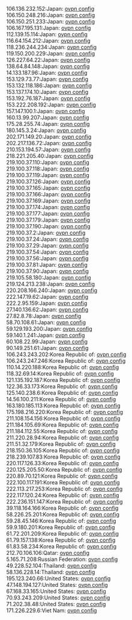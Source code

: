 106.136.232.152:Japan: [ovpn config](vpn/106_136_232_152.ovpn)  
106.150.248.216:Japan: [ovpn config](vpn/106_150_248_216.ovpn)  
106.150.251.233:Japan: [ovpn config](vpn/106_150_251_233.ovpn)  
106.167.195.131:Japan: [ovpn config](vpn/106_167_195_131.ovpn)  
112.139.15.114:Japan: [ovpn config](vpn/112_139_15_114.ovpn)  
116.64.154.212:Japan: [ovpn config](vpn/116_64_154_212.ovpn)  
118.236.244.234:Japan: [ovpn config](vpn/118_236_244_234.ovpn)  
119.150.200.229:Japan: [ovpn config](vpn/119_150_200_229.ovpn)  
126.227.64.22:Japan: [ovpn config](vpn/126_227_64_22.ovpn)  
138.64.84.148:Japan: [ovpn config](vpn/138_64_84_148.ovpn)  
14.133.187.96:Japan: [ovpn config](vpn/14_133_187_96.ovpn)  
153.129.73.77:Japan: [ovpn config](vpn/153_129_73_77.ovpn)  
153.132.118.186:Japan: [ovpn config](vpn/153_132_118_186.ovpn)  
153.137.174.10:Japan: [ovpn config](vpn/153_137_174_10.ovpn)  
153.192.76.187:Japan: [ovpn config](vpn/153_192_76_187.ovpn)  
153.222.208.192:Japan: [ovpn config](vpn/153_222_208_192.ovpn)  
157.147.100.1:Japan: [ovpn config](vpn/157_147_100_1.ovpn)  
160.13.99.207:Japan: [ovpn config](vpn/160_13_99_207.ovpn)  
175.28.255.74:Japan: [ovpn config](vpn/175_28_255_74.ovpn)  
180.145.3.24:Japan: [ovpn config](vpn/180_145_3_24.ovpn)  
202.171.149.20:Japan: [ovpn config](vpn/202_171_149_20.ovpn)  
202.217.136.72:Japan: [ovpn config](vpn/202_217_136_72.ovpn)  
210.153.194.57:Japan: [ovpn config](vpn/210_153_194_57.ovpn)  
218.221.205.40:Japan: [ovpn config](vpn/218_221_205_40.ovpn)  
219.100.37.110:Japan: [ovpn config](vpn/219_100_37_110.ovpn)  
219.100.37.118:Japan: [ovpn config](vpn/219_100_37_118.ovpn)  
219.100.37.119:Japan: [ovpn config](vpn/219_100_37_119.ovpn)  
219.100.37.126:Japan: [ovpn config](vpn/219_100_37_126.ovpn)  
219.100.37.165:Japan: [ovpn config](vpn/219_100_37_165.ovpn)  
219.100.37.166:Japan: [ovpn config](vpn/219_100_37_166.ovpn)  
219.100.37.169:Japan: [ovpn config](vpn/219_100_37_169.ovpn)  
219.100.37.174:Japan: [ovpn config](vpn/219_100_37_174.ovpn)  
219.100.37.177:Japan: [ovpn config](vpn/219_100_37_177.ovpn)  
219.100.37.179:Japan: [ovpn config](vpn/219_100_37_179.ovpn)  
219.100.37.190:Japan: [ovpn config](vpn/219_100_37_190.ovpn)  
219.100.37.2:Japan: [ovpn config](vpn/219_100_37_2.ovpn)  
219.100.37.24:Japan: [ovpn config](vpn/219_100_37_24.ovpn)  
219.100.37.29:Japan: [ovpn config](vpn/219_100_37_29.ovpn)  
219.100.37.54:Japan: [ovpn config](vpn/219_100_37_54.ovpn)  
219.100.37.56:Japan: [ovpn config](vpn/219_100_37_56.ovpn)  
219.100.37.81:Japan: [ovpn config](vpn/219_100_37_81.ovpn)  
219.100.37.90:Japan: [ovpn config](vpn/219_100_37_90.ovpn)  
219.105.58.180:Japan: [ovpn config](vpn/219_105_58_180.ovpn)  
219.124.213.238:Japan: [ovpn config](vpn/219_124_213_238.ovpn)  
220.208.166.240:Japan: [ovpn config](vpn/220_208_166_240.ovpn)  
222.147.19.62:Japan: [ovpn config](vpn/222_147_19_62.ovpn)  
222.2.95.159:Japan: [ovpn config](vpn/222_2_95_159.ovpn)  
27.140.136.62:Japan: [ovpn config](vpn/27_140_136_62.ovpn)  
27.82.8.78:Japan: [ovpn config](vpn/27_82_8_78.ovpn)  
58.70.108.61:Japan: [ovpn config](vpn/58_70_108_61.ovpn)  
59.129.193.200:Japan: [ovpn config](vpn/59_129_193_200.ovpn)  
59.140.1.241:Japan: [ovpn config](vpn/59_140_1_241.ovpn)  
60.108.22.99:Japan: [ovpn config](vpn/60_108_22_99.ovpn)  
90.149.251.61:Japan: [ovpn config](vpn/90_149_251_61.ovpn)  
106.243.243.202:Korea Republic of: [ovpn config](vpn/106_243_243_202.ovpn)  
106.243.247.246:Korea Republic of: [ovpn config](vpn/106_243_247_246.ovpn)  
110.14.220.188:Korea Republic of: [ovpn config](vpn/110_14_220_188.ovpn)  
118.32.69.14:Korea Republic of: [ovpn config](vpn/118_32_69_14.ovpn)  
121.135.192.187:Korea Republic of: [ovpn config](vpn/121_135_192_187.ovpn)  
122.36.33.173:Korea Republic of: [ovpn config](vpn/122_36_33_173.ovpn)  
125.140.238.6:Korea Republic of: [ovpn config](vpn/125_140_238_6.ovpn)  
14.56.100.211:Korea Republic of: [ovpn config](vpn/14_56_100_211.ovpn)  
163.180.185.113:Korea Republic of: [ovpn config](vpn/163_180_185_113.ovpn)  
175.198.216.220:Korea Republic of: [ovpn config](vpn/175_198_216_220.ovpn)  
211.108.154.156:Korea Republic of: [ovpn config](vpn/211_108_154_156.ovpn)  
211.184.105.69:Korea Republic of: [ovpn config](vpn/211_184_105_69.ovpn)  
211.184.112.55:Korea Republic of: [ovpn config](vpn/211_184_112_55.ovpn)  
211.220.28.94:Korea Republic of: [ovpn config](vpn/211_220_28_94.ovpn)  
211.51.32.179:Korea Republic of: [ovpn config](vpn/211_51_32_179.ovpn)  
218.150.36.105:Korea Republic of: [ovpn config](vpn/218_150_36_105.ovpn)  
218.239.107.83:Korea Republic of: [ovpn config](vpn/218_239_107_83.ovpn)  
220.117.126.33:Korea Republic of: [ovpn config](vpn/220_117_126_33.ovpn)  
220.125.205.50:Korea Republic of: [ovpn config](vpn/220_125_205_50.ovpn)  
220.89.70.121:Korea Republic of: [ovpn config](vpn/220_89_70_121.ovpn)  
222.100.117.191:Korea Republic of: [ovpn config](vpn/222_100_117_191.ovpn)  
222.113.217.253:Korea Republic of: [ovpn config](vpn/222_113_217_253.ovpn)  
222.117.120.24:Korea Republic of: [ovpn config](vpn/222_117_120_24.ovpn)  
222.236.151.147:Korea Republic of: [ovpn config](vpn/222_236_151_147.ovpn)  
39.118.164.166:Korea Republic of: [ovpn config](vpn/39_118_164_166.ovpn)  
58.226.25.201:Korea Republic of: [ovpn config](vpn/58_226_25_201.ovpn)  
59.28.45.146:Korea Republic of: [ovpn config](vpn/59_28_45_146.ovpn)  
59.9.180.201:Korea Republic of: [ovpn config](vpn/59_9_180_201.ovpn)  
61.72.201.209:Korea Republic of: [ovpn config](vpn/61_72_201_209.ovpn)  
61.79.157.138:Korea Republic of: [ovpn config](vpn/61_79_157_138.ovpn)  
61.83.58.234:Korea Republic of: [ovpn config](vpn/61_83_58_234.ovpn)  
212.70.106.106:Qatar: [ovpn config](vpn/212_70_106_106.ovpn)  
5.165.71.208:Russian Federation: [ovpn config](vpn/5_165_71_208.ovpn)  
49.228.52.104:Thailand: [ovpn config](vpn/49_228_52_104.ovpn)  
58.136.228.14:Thailand: [ovpn config](vpn/58_136_228_14.ovpn)  
195.123.240.66:United States: [ovpn config](vpn/195_123_240_66.ovpn)  
47.148.194.127:United States: [ovpn config](vpn/47_148_194_127.ovpn)  
67.168.33.165:United States: [ovpn config](vpn/67_168_33_165.ovpn)  
70.93.243.209:United States: [ovpn config](vpn/70_93_243_209.ovpn)  
71.202.38.48:United States: [ovpn config](vpn/71_202_38_48.ovpn)  
171.226.229.6:Viet Nam: [ovpn config](vpn/171_226_229_6.ovpn)  
